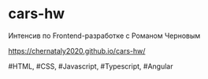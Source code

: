 # cars-hw

Интенсив по Frontend-разработке с Романом Черновым

https://chernataly2020.github.io/cars-hw/

#HTML, #CSS, #Javascript, #Typescript, #Angular
